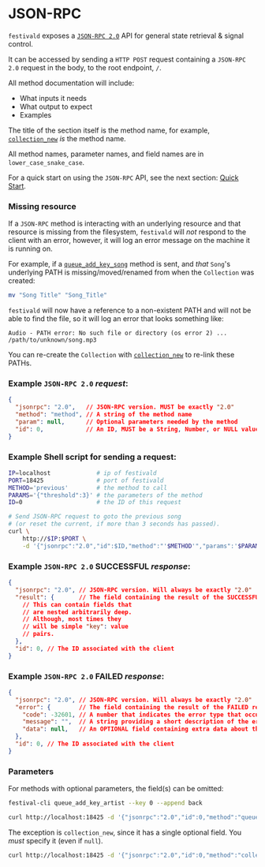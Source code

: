 # JSON-RPC
`festivald` exposes a [`JSON-RPC 2.0`](https://www.jsonrpc.org/specification) API for general state retrieval & signal control.

It can be accessed by sending a `HTTP POST` request containing a `JSON-RPC 2.0` request in the body, to the root endpoint, `/`.

All method documentation will include:
- What inputs it needs
- What output to expect
- Examples

The title of the section itself is the method name, for example, [`collection_new`](/json-rpc/collection/collection_new.md) _is_ the method name.

All method names, parameter names, and field names are in `lower_case_snake_case`.

For a quick start on using the `JSON-RPC` API, see the next section: [Quick Start](/json-rpc/quick-start.md).

### Missing resource
If a `JSON-RPC` method is interacting with an underlying resource and that resource is missing from the filesystem, `festivald` will _not_ respond to the client with an error, however, it will log an error message on the machine it is running on.

For example, if a [`queue_add_key_song`](/json-rpc/queue/queue_add_key_song.md) method is sent, and _that_ `Song`'s underlying PATH is missing/moved/renamed from when the `Collection` was created:
```bash
mv "Song Title" "Song_Title"
```

`festivald` will now have a reference to a non-existent PATH and will not be able to find the file, so it will log an error that looks something like:
```plaintext
Audio - PATH error: No such file or directory (os error 2) ... /path/to/unknown/song.mp3
```

You can re-create the `Collection` with [`collection_new`](/json-rpc/collection/collection_new.md) to re-link these PATHs.

### Example `JSON-RPC 2.0` _request_:
```json
{
  "jsonrpc": "2.0",   // JSON-RPC version. MUST be exactly "2.0"
  "method": "method", // A string of the method name
  "param": null,      // Optional parameters needed by the method
  "id": 0,            // An ID, MUST be a String, Number, or NULL value if included
}
```

### Example Shell script for sending a request:
```bash
IP=localhost             # ip of festivald
PORT=18425               # port of festivald
METHOD='previous'        # the method to call
PARAMS='{"threshold":3}' # the parameters of the method
ID=0                     # the ID of this request

# Send JSON-RPC request to goto the previous song
# (or reset the current, if more than 3 seconds has passed).
curl \
    http://$IP:$PORT \
    -d '{"jsonrpc":"2.0","id":$ID,"method":"'$METHOD'","params":'$PARAMS'}'
```

### Example `JSON-RPC 2.0` SUCCESSFUL _response_:
```json
{
  "jsonrpc": "2.0", // JSON-RPC version. Will always be exactly "2.0"
  "result": {       // The field containing the result of the SUCCESSFUL response
    // This can contain fields that
    // are nested arbitrarily deep.
    // Although, most times they
    // will be simple "key": value
    // pairs.
  },
  "id": 0, // The ID associated with the client
}
```

### Example `JSON-RPC 2.0` FAILED _response_:
```json
{
  "jsonrpc": "2.0", // JSON-RPC version. Will always be exactly "2.0"
  "error": {        // The field containing the result of the FAILED response
    "code": -32601, // A number that indicates the error type that occurred
    "message": "",  // A string providing a short description of the error
    "data": null,   // An OPTIONAL field containing extra data about the error
  },
  "id": 0, // The ID associated with the client
}
```

### Parameters
For methods with optional parameters, the field(s) can be omitted:
```bash
festival-cli queue_add_key_artist --key 0 --append back
```
```bash
curl http://localhost:18425 -d '{"jsonrpc":"2.0","id":0,"method":"queue_add_key_artist","params":{"key":0,"append":"back","clear":false}}'
```
The exception is `collection_new`, since it has a single optional field. You _must_ specify it (even if `null`).
```bash
curl http://localhost:18425 -d '{"jsonrpc":"2.0","id":0,"method":"collection_new","params":{"paths":null}}'
```
